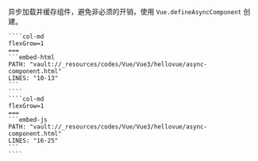 异步加载并缓存组件，避免非必须的开销，使用 `Vue.defineAsyncComponent` 创建。

`````col
````col-md
flexGrow=1
===
```embed-html
PATH: "vault://_resources/codes/Vue/Vue3/hellovue/async-component.html"
LINES: "10-13"
```
````
````col-md
flexGrow=1
===
```embed-js
PATH: "vault://_resources/codes/Vue/Vue3/hellovue/async-component.html"
LINES: "16-25"
```
````
`````
